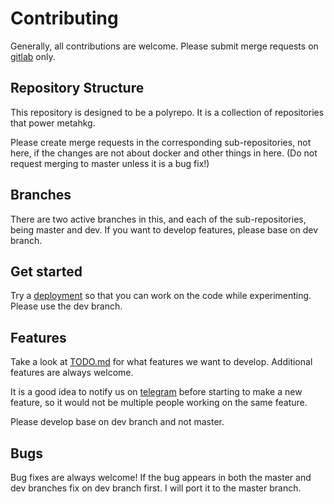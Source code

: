# Contributing

Generally, all contributions are welcome. Please submit merge requests on [gitlab](https://gitlab.com/metahkg) only.

## Repository Structure

This repository is designed to be a polyrepo. It is a collection of repositories that power metahkg.

Please create merge requests in the corresponding sub-repositories, not here, if the changes are not about docker and other things in here. (Do not request merging to master unless it is a bug fix!)

## Branches

There are two active branches in this, and each of the sub-repositories, being master and dev.
If you want to develop features, please base on dev branch.

## Get started

Try a [deployment](https://docs.metahkg.org/docs/category/deploy-metahkg) so that you can work on the code while experimenting. Please use the dev branch.

## Features

Take a look at [TODO.md](./TODO.md) for what features we want to develop. Additional features are always welcome.

It is a good idea to notify us on [telegram](https://t.me/+WbB7PyRovUY1ZDFl) before starting to make a new feature, so it would not be multiple people working on the same feature.

Please develop base on dev branch and not master.

## Bugs

Bug fixes are always welcome! If the bug appears in both the master and dev branches fix on dev branch first. I will port it to the master branch.
